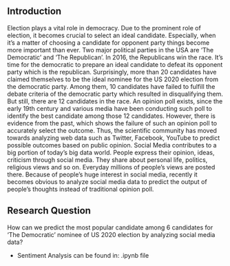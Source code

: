 ## Introduction
Election plays a vital role in democracy. Due to the prominent role of election, it becomes crucial to select an ideal candidate. Especially, when it’s a matter of choosing a candidate for opponent party things become more important than ever. Two major political parties in the USA are ‘The Democratic’ and ‘The Republican’. In 2016, the Republicans win the race. It’s time for the democratic to prepare an ideal candidate to defeat its opponent party which is the republican. Surprisingly, more than 20 candidates have claimed themselves to be the ideal nominee for the US 2020 election from the democratic party. Among them, 10 candidates have failed to fulfill the debate criteria of the democratic party which resulted in disqualifying them. But still, there are 12 candidates in the race.
An opinion poll exists, since the early 19th century and various media have been conducting such poll to identify the best candidate among those 12 candidates. However, there is evidence from the past, which shows the failure of such an opinion poll to accurately select the outcome. Thus, the scientific community has moved towards analyzing web data such as Twitter, Facebook, YouTube to predict possible outcomes based on public opinion.
Social Media contributes to a big portion of today’s big data world. People express their opinion, ideas, criticism through social media. They share about personal life, politics, religious views and so on. Everyday millions of people’s views are posted there. Because of people’s huge interest in social media, recently it becomes obvious to analyze social media data to predict the output of people’s thoughts instead of traditional opinion poll.

## Research Question
How can we predict the most popular candidate among 6 candidates for ‘The Democratic’ nominee of US 2020 election by analyzing social media data?

- Sentiment Analysis can be found in: .ipynb file
